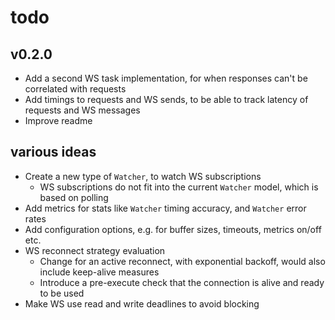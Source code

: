 # todo

## v0.2.0

- Add a second WS task implementation, for when responses can't be correlated with requests
- Add timings to requests and WS sends, to be able to track latency of requests and WS messages
- Improve readme

## various ideas

- Create a new type of `Watcher`, to watch WS subscriptions
  - WS subscriptions do not fit into the current `Watcher` model, which is based on polling
- Add metrics for stats like `Watcher` timing accuracy, and `Watcher` error rates
- Add configuration options, e.g. for buffer sizes, timeouts, metrics on/off etc.
- WS reconnect strategy evaluation
  - Change for an active reconnect, with exponential backoff, would also include keep-alive measures
  - Introduce a pre-execute check that the connection is alive and ready to be used
- Make WS use read and write deadlines to avoid blocking
